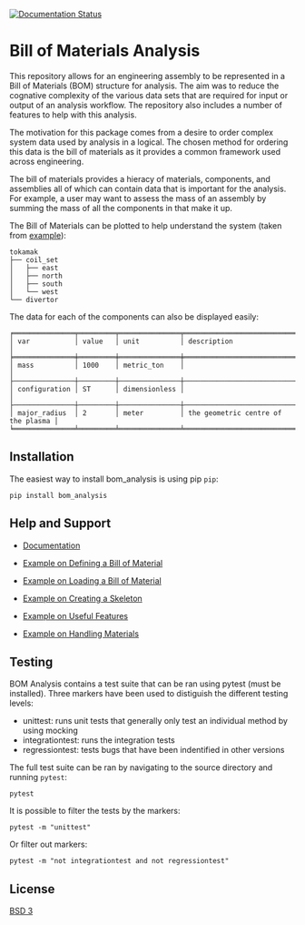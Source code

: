 [![Documentation Status](https://readthedocs.org/projects/bom-analysis/badge/?version=latest)](https://bom-analysis.readthedocs.io/en/latest/?badge=latest)
      

# Bill of Materials Analysis

This repository allows for an engineering assembly to be represented in a Bill of Materials 
(BOM) structure for analysis. The aim was to reduce the cognative complexity of the various data
sets that are required for input or output of an analysis workflow. The repository also
includes a number of features to help with this analysis.

The motivation for this package comes from a desire to order complex
system data used by analysis in a logical. The chosen method
for ordering this data is the bill of materials as it provides a common
framework used across engineering.

The bill of materials provides a hieracy of materials, components, and assemblies
all of which can contain data that is important for the analysis. For example,
a user may want to assess the mass of an assembly by summing the mass of all
the components in that make it up.

The Bill of Materials can be plotted to help understand the system (taken from [example](https://github.com/ukaea/bom_analysis/blob/main/examples/example_1%20-%20Loading_a_Bill_of_Materials.ipynb)):

    tokamak
    ├── coil_set
    │   ├── east
    │   ├── north
    │   ├── south
    │   └── west
    └── divertor

The data for each of the components can also be displayed easily:

    ╒═══════════════╤═════════╤═══════════════╤════════════════════════════════════╕
    │ var           │ value   │ unit          │ description                        │
    ╞═══════════════╪═════════╪═══════════════╪════════════════════════════════════╡
    │ mass          │ 1000    │ metric_ton    │                                    │
    ├───────────────┼─────────┼───────────────┼────────────────────────────────────┤
    │ configuration │ ST      │ dimensionless │                                    │
    ├───────────────┼─────────┼───────────────┼────────────────────────────────────┤
    │ major_radius  │ 2       │ meter         │ the geometric centre of the plasma │
    ╘═══════════════╧═════════╧═══════════════╧════════════════════════════════════╛    

## Installation

The easiest way to install bom_analysis is using pip ``pip``:

    pip install bom_analysis


## Help and Support

- [Documentation](https://bom-analysis.readthedocs.io/en/latest/index.html#)

- [Example on Defining a Bill of Material](https://github.com/ukaea/bom_analysis/blob/main/examples/example_0%20-%20Defining%20a%20Bill%20of%20Materials.ipynb)

- [Example on Loading a Bill of Material](https://github.com/ukaea/bom_analysis/blob/main/examples/example_1%20-%20Loading_a_Bill_of_Materials.ipynb)

- [Example on Creating a Skeleton](https://github.com/ukaea/bom_analysis/blob/main/examples/example_2%20-%20Creating%20a%20Skeleton%20from%20Scratch.ipynb)

- [Example on Useful Features](https://github.com/ukaea/bom_analysis/blob/main/examples/example_3%20-%20Other%20Useful%20Classes.ipynb)

- [Example on Handling Materials](https://github.com/ukaea/bom_analysis/blob/main/examples/example_4%20-%20Handling%20Materials.ipynb)


## Testing

BOM Analysis contains a test suite that can be ran using pytest (must be installed). Three markers have been used to distiguish the different testing levels:
- unittest: runs unit tests that generally only test an individual method by using mocking
- integrationtest: runs the integration tests
- regressiontest: tests bugs that have been indentified in other versions

The full test suite can be ran by navigating to the source directory and running ``pytest``:

    pytest 

It is possible to filter the tests by the markers:

    pytest -m "unittest"

Or filter out markers:

    pytest -m "not integrationtest and not regressiontest"

## License
[BSD 3](LICENSE)
